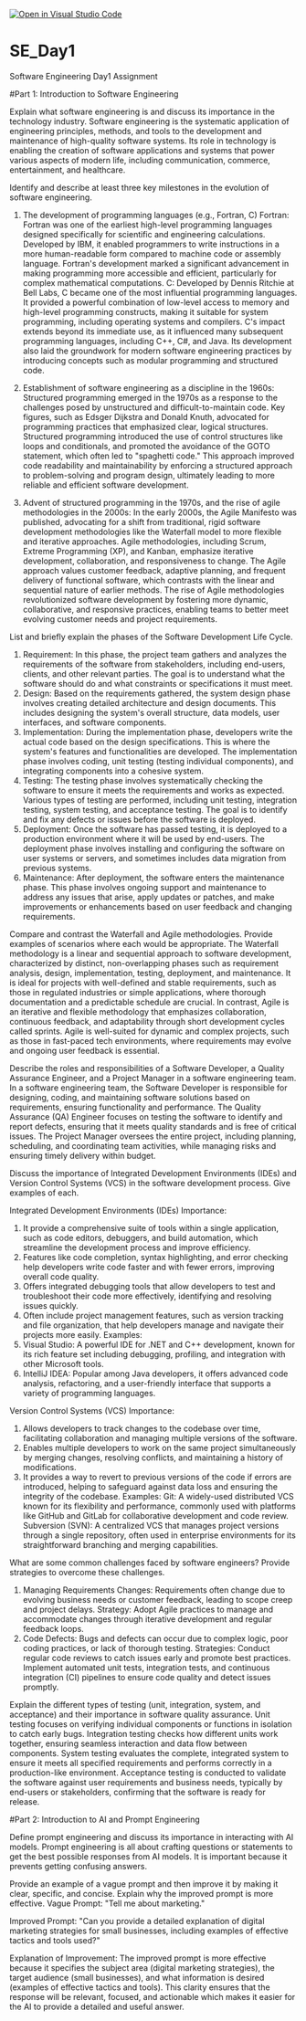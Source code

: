 [![Open in Visual Studio Code](https://classroom.github.com/assets/open-in-vscode-2e0aaae1b6195c2367325f4f02e2d04e9abb55f0b24a779b69b11b9e10269abc.svg)](https://classroom.github.com/online_ide?assignment_repo_id=15580429&assignment_repo_type=AssignmentRepo)
# SE_Day1
Software Engineering Day1 Assignment

#Part 1: Introduction to Software Engineering

Explain what software engineering is and discuss its importance in the technology industry.
Software engineering is the systematic application of engineering principles, methods, and tools to the development and maintenance of high-quality software systems. Its role in technology is enabling the creation of software applications and systems that power various aspects of modern life, including communication, commerce, entertainment, and healthcare.


Identify and describe at least three key milestones in the evolution of software engineering.
1. The development of programming languages (e.g., Fortran, C)
Fortran: Fortran was one of the earliest high-level programming languages designed specifically for scientific and engineering calculations. Developed by IBM, it enabled programmers to write instructions in a more human-readable form compared to machine code or assembly language. Fortran's development marked a significant advancement in making programming more accessible and efficient, particularly for complex mathematical computations.
C: Developed by Dennis Ritchie at Bell Labs, C became one of the most influential programming languages. It provided a powerful combination of low-level access to memory and high-level programming constructs, making it suitable for system programming, including operating systems and compilers. C's impact extends beyond its immediate use, as it influenced many subsequent programming languages, including C++, C#, and Java. Its development also laid the groundwork for modern software engineering practices by introducing concepts such as modular programming and structured code.

2. Establishment of software engineering as a discipline in the 1960s: Structured programming emerged in the 1970s as a response to the challenges posed by unstructured and difficult-to-maintain code. Key figures, such as Edsger Dijkstra and Donald Knuth, advocated for programming practices that emphasized clear, logical structures. Structured programming introduced the use of control structures like loops and conditionals, and promoted the avoidance of the GOTO statement, which often led to "spaghetti code." This approach improved code readability and maintainability by enforcing a structured approach to problem-solving and program design, ultimately leading to more reliable and efficient software development.

3. Advent of structured programming in the 1970s, and the rise of agile methodologies in the 2000s: In the early 2000s, the Agile Manifesto was published, advocating for a shift from traditional, rigid software development methodologies like the Waterfall model to more flexible and iterative approaches. Agile methodologies, including Scrum, Extreme Programming (XP), and Kanban, emphasize iterative development, collaboration, and responsiveness to change. The Agile approach values customer feedback, adaptive planning, and frequent delivery of functional software, which contrasts with the linear and sequential nature of earlier methods. The rise of Agile methodologies revolutionized software development by fostering more dynamic, collaborative, and responsive practices, enabling teams to better meet evolving customer needs and project requirements.


List and briefly explain the phases of the Software Development Life Cycle.
1. Requirement:  In this phase, the project team gathers and analyzes the requirements of the software from stakeholders, including end-users, clients, and other relevant parties. The goal is to understand what the software should do and what constraints or specifications it must meet.
2. Design: Based on the requirements gathered, the system design phase involves creating detailed architecture and design documents. This includes designing the system's overall structure, data models, user interfaces, and software components.
3. Implementation: During the implementation phase, developers write the actual code based on the design specifications. This is where the system's features and functionalities are developed. The implementation phase involves coding, unit testing (testing individual components), and integrating components into a cohesive system.
4. Testing: The testing phase involves systematically checking the software to ensure it meets the requirements and works as expected. Various types of testing are performed, including unit testing, integration testing, system testing, and acceptance testing. The goal is to identify and fix any defects or issues before the software is deployed.
5. Deployment: Once the software has passed testing, it is deployed to a production environment where it will be used by end-users. The deployment phase involves installing and configuring the software on user systems or servers, and sometimes includes data migration from previous systems.
6. Maintenance: After deployment, the software enters the maintenance phase. This phase involves ongoing support and maintenance to address any issues that arise, apply updates or patches, and make improvements or enhancements based on user feedback and changing requirements.


Compare and contrast the Waterfall and Agile methodologies. Provide examples of scenarios where each would be appropriate.
The Waterfall methodology is a linear and sequential approach to software development, characterized by distinct, non-overlapping phases such as requirement analysis, design, implementation, testing, deployment, and maintenance. It is ideal for projects with well-defined and stable requirements, such as those in regulated industries or simple applications, where thorough documentation and a predictable schedule are crucial. In contrast, Agile is an iterative and flexible methodology that emphasizes collaboration, continuous feedback, and adaptability through short development cycles called sprints. Agile is well-suited for dynamic and complex projects, such as those in fast-paced tech environments, where requirements may evolve and ongoing user feedback is essential.


Describe the roles and responsibilities of a Software Developer, a Quality Assurance Engineer, and a Project Manager in a software engineering team.
In a software engineering team, the Software Developer is responsible for designing, coding, and maintaining software solutions based on requirements, ensuring functionality and performance. The Quality Assurance (QA) Engineer focuses on testing the software to identify and report defects, ensuring that it meets quality standards and is free of critical issues. The Project Manager oversees the entire project, including planning, scheduling, and coordinating team activities, while managing risks and ensuring timely delivery within budget. 


Discuss the importance of Integrated Development Environments (IDEs) and Version Control Systems (VCS) in the software development process. Give examples of each.

Integrated Development Environments (IDEs)
Importance:
1. It provide a comprehensive suite of tools within a single application, such as code editors, debuggers, and build automation, which streamline the development process and improve efficiency.
2. Features like code completion, syntax highlighting, and error checking help developers write code faster and with fewer errors, improving overall code quality.
3. Offers integrated debugging tools that allow developers to test and troubleshoot their code more effectively, identifying and resolving issues quickly.
4. Often include project management features, such as version tracking and file organization, that help developers manage and navigate their projects more easily.
Examples:
1. Visual Studio: A powerful IDE for .NET and C++ development, known for its rich feature set including debugging, profiling, and integration with other Microsoft tools.
2. IntelliJ IDEA: Popular among Java developers, it offers advanced code analysis, refactoring, and a user-friendly interface that supports a variety of programming languages.

Version Control Systems (VCS)
Importance:
1. Allows developers to track changes to the codebase over time, facilitating collaboration and managing multiple versions of the software.
2. Enables multiple developers to work on the same project simultaneously by merging changes, resolving conflicts, and maintaining a history of modifications.
3. It provides a way to revert to previous versions of the code if errors are introduced, helping to safeguard against data loss and ensuring the integrity of the codebase.
Examples:
Git: A widely-used distributed VCS known for its flexibility and performance, commonly used with platforms like GitHub and GitLab for collaborative development and code review.
Subversion (SVN): A centralized VCS that manages project versions through a single repository, often used in enterprise environments for its straightforward branching and merging capabilities.


What are some common challenges faced by software engineers? Provide strategies to overcome these challenges.
1. Managing Requirements Changes: Requirements often change due to evolving business needs or customer feedback, leading to scope creep and project delays.
Strategy:
Adopt Agile practices to manage and accommodate changes through iterative development and regular feedback loops.
2. Code Defects: Bugs and defects can occur due to complex logic, poor coding practices, or lack of thorough testing.
Strategies:
Conduct regular code reviews to catch issues early and promote best practices.
Implement automated unit tests, integration tests, and continuous integration (CI) pipelines to ensure code quality and detect issues promptly.



Explain the different types of testing (unit, integration, system, and acceptance) and their importance in software quality assurance.
Unit testing focuses on verifying individual components or functions in isolation to catch early bugs. Integration testing checks how different units work together, ensuring seamless interaction and data flow between components. System testing evaluates the complete, integrated system to ensure it meets all specified requirements and performs correctly in a production-like environment. Acceptance testing is conducted to validate the software against user requirements and business needs, typically by end-users or stakeholders, confirming that the software is ready for release. 


#Part 2: Introduction to AI and Prompt Engineering


Define prompt engineering and discuss its importance in interacting with AI models.
Prompt engineering is all about crafting questions or statements to get the best possible responses from AI models. It is important because it prevents getting confusing answers.


Provide an example of a vague prompt and then improve it by making it clear, specific, and concise. Explain why the improved prompt is more effective.
Vague Prompt:
"Tell me about marketing."

Improved Prompt:
"Can you provide a detailed explanation of digital marketing strategies for small businesses, including examples of effective tactics and tools used?"

Explanation of Improvement:
The improved prompt is more effective because it specifies the subject area (digital marketing strategies), the target audience (small businesses), and what information is desired (examples of effective tactics and tools). This clarity ensures that the response will be relevant, focused, and actionable which makes it easier for the AI to provide a detailed and useful answer. 



